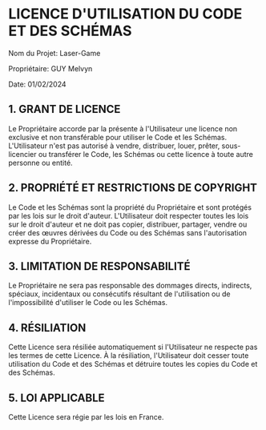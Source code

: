 # LICENCE D'UTILISATION DU CODE ET DES SCHÉMAS

Nom du Projet: Laser-Game

Propriétaire: GUY Melvyn

Date: 01/02/2024

## 1. GRANT DE LICENCE

Le Propriétaire accorde par la présente à l'Utilisateur une licence non exclusive et non transférable pour utiliser le Code et les Schémas. L'Utilisateur n'est pas autorisé à vendre, distribuer, louer, prêter, sous-licencier ou transférer le Code, les Schémas ou cette licence à toute autre personne ou entité.

## 2. PROPRIÉTÉ ET RESTRICTIONS DE COPYRIGHT

Le Code et les Schémas sont la propriété du Propriétaire et sont protégés par les lois sur le droit d'auteur. L'Utilisateur doit respecter toutes les lois sur le droit d'auteur et ne doit pas copier, distribuer, partager, vendre ou créer des œuvres dérivées du Code ou des Schémas sans l'autorisation expresse du Propriétaire.

## 3. LIMITATION DE RESPONSABILITÉ

Le Propriétaire ne sera pas responsable des dommages directs, indirects, spéciaux, incidentaux ou consécutifs résultant de l'utilisation ou de l'impossibilité d'utiliser le Code ou les Schémas.

## 4. RÉSILIATION

Cette Licence sera résiliée automatiquement si l'Utilisateur ne respecte pas les termes de cette Licence. À la résiliation, l'Utilisateur doit cesser toute utilisation du Code et des Schémas et détruire toutes les copies du Code et des Schémas.

## 5. LOI APPLICABLE

Cette Licence sera régie par les lois en France.
